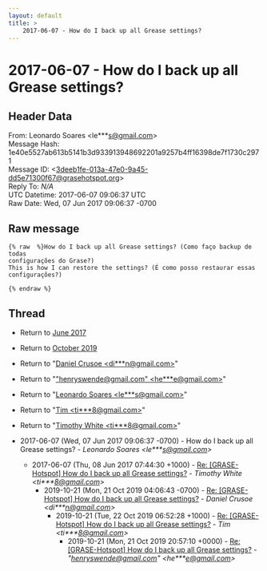 ```yaml
---
layout: default
title: >
    2017-06-07 - How do I back up all Grease settings?
---
```


# 2017-06-07 - How do I back up all Grease settings?

## Header Data

From: Leonardo Soares \<le***s@gmail.com\><br>
Message Hash: 1e40e5527ab613b5141b3d933913948692201a9257b4ff16398de7f1730c2971<br>
Message ID: \<3deeb1fe-013a-47e0-9a45-dd5e71300f67@grasehotspot.org\><br>
Reply To: _N/A_<br>
UTC Datetime: 2017-06-07 09:06:37 UTC<br>
Raw Date: Wed, 07 Jun 2017 09:06:37 -0700<br>

## Raw message

```
{% raw  %}How do I back up all Grease settings? (Como faço backup de todas 
configurações do Grase?)
This is how I can restore the settings? (É como posso restaurar essas 
configurações?)

{% endraw %}
```

## Thread

+ Return to [June 2017](/archive/2017/06)
+ Return to [October 2019](/archive/2019/10)

+ Return to "[Daniel Crusoe <di***n<span>@</span>gmail.com>](/authors/di___n_at_gmail_com)"
+ Return to "["henryswende@gmail.com" <he***e<span>@</span>gmail.com>](/authors/he___e_at_gmail_com)"
+ Return to "[Leonardo Soares <le***s<span>@</span>gmail.com>](/authors/le___s_at_gmail_com)"
+ Return to "[Tim <ti***8<span>@</span>gmail.com>](/authors/ti___8_at_gmail_com)"
+ Return to "[Timothy White <ti***8<span>@</span>gmail.com>](/authors/ti___8_at_gmail_com)"

+ 2017-06-07 (Wed, 07 Jun 2017 09:06:37 -0700) - How do I back up all Grease settings? - _Leonardo Soares \<le***s@gmail.com\>_
  + 2017-06-07 (Thu, 08 Jun 2017 07:44:30 +1000) - [Re: [GRASE-Hotspot] How do I back up all Grease settings?](/archive/2017/06/bb8d83df1ab470538b486f1a9eea7d9b99d2c745235dcee2334c61d5323e67e5) - _Timothy White \<ti***8@gmail.com\>_
    + 2019-10-21 (Mon, 21 Oct 2019 04:06:43 -0700) - [Re: [GRASE-Hotspot] How do I back up all Grease settings?](/archive/2019/10/5841a4554821e4500c5d0803b6324c0cd2e55749bf6dd7c6012f17c5ec17887e) - _Daniel Crusoe \<di***n@gmail.com\>_
      + 2019-10-21 (Tue, 22 Oct 2019 06:52:28 +1000) - [Re: [GRASE-Hotspot] How do I back up all Grease settings?](/archive/2019/10/2301b3599ea90812792842d100caaaf03e4e98fc4b52e02b4a73c468cd59a5e2) - _Tim \<ti***8@gmail.com\>_
        + 2019-10-21 (Mon, 21 Oct 2019 20:57:10 +0000) - [Re: [GRASE-Hotspot] How do I back up all Grease settings?](/archive/2019/10/ab0c85884a23b44599fc1bbb0ceca6a6b1169b082356d957817f10ed549f3243) - _"henryswende@gmail.com" \<he***e@gmail.com\>_

